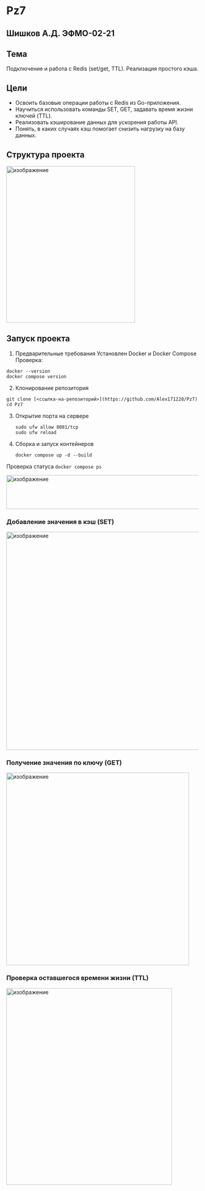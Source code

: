 # Pz7
## Шишков А.Д. ЭФМО-02-21
## Тема 
Подключение и работа с Redis (set/get, TTL). Реализация простого кэша.
## Цели
- Освоить базовые операции работы с Redis из Go-приложения.
- Научиться использовать команды SET, GET, задавать время жизни ключей (TTL).
- Реализовать кэширование данных для ускорения работы API.
- Понять, в каких случаях кэш помогает снизить нагрузку на базу данных.
## Структура проекта

<img width="337" height="409" alt="изображение" src="https://github.com/user-attachments/assets/4fc02bd3-168c-43c7-9b63-aec5eaef5b25" />

## Запуск проекта
1. Предварительные требования
  Установлен Docker и Docker Compose
  Проверка:
  ```
  docker --version
  docker compose version
  ```

2. Клонирование репозитория
 ```
git clone [<ссылка-на-репозиторий>](https://github.com/Alex171228/Pz7)
cd Pz7
  ```
3. Открытие порта на сервере
     ```
    sudo ufw allow 8081/tcp
    sudo ufw reload
     ```
4. Сборка и запуск контейнеров
    ```
    docker compose up -d --build
     ```
  Проверка статуса
      ```
    docker compose ps
     ```
     
<img width="1791" height="89" alt="изображение" src="https://github.com/user-attachments/assets/2bc9ee2e-35ef-4b8b-bd3b-2ac6c318cabc" /> 

### Добавление значения в кэш (SET)

<img width="616" height="570" alt="изображение" src="https://github.com/user-attachments/assets/ef48b89d-f2e8-4eb5-a44a-b25756164c75" /> 

### Получение значения по ключу (GET)

<img width="479" height="503" alt="изображение" src="https://github.com/user-attachments/assets/5dd336bf-5585-4120-bb23-18d2b6e4a4a1" /> 

### Проверка оставшегося времени жизни (TTL)

<img width="434" height="514" alt="изображение" src="https://github.com/user-attachments/assets/6d0a39dc-a1d1-4533-91d0-15f9ba255204" />

